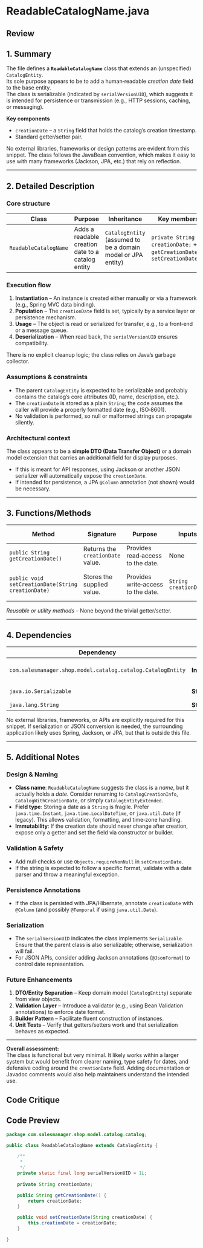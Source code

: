 # ReadableCatalogName.java

## Review

## 1. Summary  

The file defines a **`ReadableCatalogName`** class that extends an (unspecified) `CatalogEntity`.  
Its sole purpose appears to be to add a human‑readable *creation date* field to the base entity.  
The class is serializable (indicated by `serialVersionUID`), which suggests it is intended for persistence or transmission (e.g., HTTP sessions, caching, or messaging).  

**Key components**  
- `creationDate` – a `String` field that holds the catalog’s creation timestamp.  
- Standard getter/setter pair.  

No external libraries, frameworks or design patterns are evident from this snippet. The class follows the JavaBean convention, which makes it easy to use with many frameworks (Jackson, JPA, etc.) that rely on reflection.

---

## 2. Detailed Description  

### Core structure  
| Class | Purpose | Inheritance | Key members |
|-------|---------|-------------|-------------|
| `ReadableCatalogName` | Adds a readable creation date to a catalog entity | `CatalogEntity` (assumed to be a domain model or JPA entity) | `private String creationDate;` + `getCreationDate()`, `setCreationDate()` |

### Execution flow  
1. **Instantiation** – An instance is created either manually or via a framework (e.g., Spring MVC data binding).  
2. **Population** – The `creationDate` field is set, typically by a service layer or persistence mechanism.  
3. **Usage** – The object is read or serialized for transfer, e.g., to a front‑end or a message queue.  
4. **Deserialization** – When read back, the `serialVersionUID` ensures compatibility.  

There is no explicit cleanup logic; the class relies on Java’s garbage collector.

### Assumptions & constraints  
- The parent `CatalogEntity` is expected to be serializable and probably contains the catalog’s core attributes (ID, name, description, etc.).  
- The `creationDate` is stored as a plain `String`; the code assumes the caller will provide a properly formatted date (e.g., ISO‑8601).  
- No validation is performed, so null or malformed strings can propagate silently.  

### Architectural context  
The class appears to be a **simple DTO (Data Transfer Object)** or a domain model extension that carries an additional field for display purposes.  
- If this is meant for API responses, using Jackson or another JSON serializer will automatically expose the `creationDate`.  
- If intended for persistence, a JPA `@Column` annotation (not shown) would be necessary.  

---

## 3. Functions/Methods  

| Method | Signature | Purpose | Inputs | Outputs | Side Effects |
|--------|-----------|---------|--------|---------|--------------|
| `public String getCreationDate()` | Returns the `creationDate` value. | Provides read‑access to the date. | None | `String` | None |
| `public void setCreationDate(String creationDate)` | Stores the supplied value. | Provides write‑access to the date. | `String creationDate` | None | Mutates the instance’s state |

*Reusable or utility methods* – None beyond the trivial getter/setter.

---

## 4. Dependencies  

| Dependency | Type | Notes |
|------------|------|-------|
| `com.salesmanager.shop.model.catalog.catalog.CatalogEntity` | **Internal** | Base class; its details are not shown. |
| `java.io.Serializable` | **Standard** | Implied by `serialVersionUID`. |
| `java.lang.String` | **Standard** | Holds the date. |

No external libraries, frameworks, or APIs are explicitly required for this snippet. If serialization or JSON conversion is needed, the surrounding application likely uses Spring, Jackson, or JPA, but that is outside this file.

---

## 5. Additional Notes  

### Design & Naming
- **Class name**: `ReadableCatalogName` suggests the class is a *name*, but it actually holds a *date*. Consider renaming to `CatalogCreationInfo`, `CatalogWithCreationDate`, or simply `CatalogEntityExtended`.  
- **Field type**: Storing a date as a `String` is fragile. Prefer `java.time.Instant`, `java.time.LocalDateTime`, or `java.util.Date` (if legacy). This allows validation, formatting, and time‑zone handling.  
- **Immutability**: If the creation date should never change after creation, expose only a getter and set the field via constructor or builder.  

### Validation & Safety
- Add null‑checks or use `Objects.requireNonNull` in `setCreationDate`.  
- If the string is expected to follow a specific format, validate with a date parser and throw a meaningful exception.  

### Persistence Annotations
- If the class is persisted with JPA/Hibernate, annotate `creationDate` with `@Column` (and possibly `@Temporal` if using `java.util.Date`).  

### Serialization
- The `serialVersionUID` indicates the class implements `Serializable`. Ensure that the parent class is also serializable; otherwise, serialization will fail.  
- For JSON APIs, consider adding Jackson annotations (`@JsonFormat`) to control date representation.  

### Future Enhancements
1. **DTO/Entity Separation** – Keep domain model (`CatalogEntity`) separate from view objects.  
2. **Validation Layer** – Introduce a validator (e.g., using Bean Validation annotations) to enforce date format.  
3. **Builder Pattern** – Facilitate fluent construction of instances.  
4. **Unit Tests** – Verify that getters/setters work and that serialization behaves as expected.  

---

**Overall assessment:**  
The class is functional but very minimal. It likely works within a larger system but would benefit from clearer naming, type safety for dates, and defensive coding around the `creationDate` field. Adding documentation or Javadoc comments would also help maintainers understand the intended use.

## Code Critique



## Code Preview

```java
package com.salesmanager.shop.model.catalog.catalog;

public class ReadableCatalogName extends CatalogEntity {

	/**
	 * 
	 */
	private static final long serialVersionUID = 1L;
	
	private String creationDate;

	public String getCreationDate() {
		return creationDate;
	}

	public void setCreationDate(String creationDate) {
		this.creationDate = creationDate;
	}

}



```
